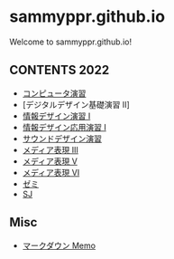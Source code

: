 # sammyppr.github.io

Welcome to sammyppr.github.io!

## CONTENTS 2022

- [コンピュータ演習](2022/ComputerPractice/index.md)
- [デジタルデザイン基礎演習 II]
- [情報デザイン演習 I](2022/InformationDesignI/index.md)
- [情報デザイン応用演習 I](2022/InformationDesignAppliedI/index.md)
- [サウンドデザイン演習](2022/SoundDesign/index.md)
- [メディア表現 III](2022/MediaRepresentationIII/index.md)
- [メディア表現 V](2022/MediaRepresentationV/index.md)
- [メディア表現 VI](2022/MediaRepresentationVI/index.md)
- [ゼミ](2022/Seminar/index.md)
- [SJ](sj/index.md)


## Misc

- [マークダウン Memo](./markdown_memo.md)

